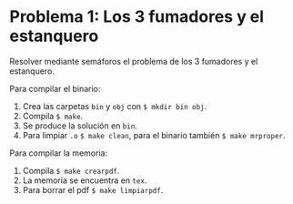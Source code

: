 # Problema 1: Los 3 fumadores y el estanquero
Resolver mediante semáforos el problema de los 3 fumadores y el estanquero.

Para compilar el binario:
1. Crea las carpetas `bin` y `obj` con `$ mkdir bin obj`.
2. Compila `$ make`.
3. Se produce la solución en `bin`.
4. Para limpiar `.o` `$ make clean`, para el binario también `$ make mrproper`.

Para compilar la memoria:

1. Compila `$ make crearpdf`.
2. La memoria se encuentra en `tex`.
3. Para borrar el pdf `$ make limpiarpdf`.

